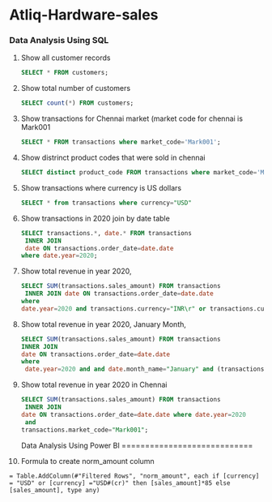 # Atliq-Hardware-sales
### Data Analysis Using SQL

1. Show all customer records

    ```sql
   SELECT * FROM customers;
    ```

1. Show total number of customers

    ```sql
   SELECT count(*) FROM customers;
    ```

1. Show transactions for Chennai market (market code for chennai is Mark001

    ```sql
    SELECT * FROM transactions where market_code='Mark001';
    ```

1. Show distrinct product codes that were sold in chennai

    ```sql
   SELECT distinct product_code FROM transactions where market_code='Mark001';
    ```

1. Show transactions where currency is US dollars

    ```sql
   SELECT * from transactions where currency="USD"
    ```

1. Show transactions in 2020 join by date table

    ```sql
   SELECT transactions.*, date.* FROM transactions
     INNER JOIN
     date ON transactions.order_date=date.date
    where date.year=2020;
    ```

1. Show total revenue in year 2020,

    ```sql
   SELECT SUM(transactions.sales_amount) FROM transactions
     INNER JOIN date ON transactions.order_date=date.date
    where
    date.year=2020 and transactions.currency="INR\r" or transactions.currency="USD\r";
    ```
	
1. Show total revenue in year 2020, January Month,

    ```sql
   SELECT SUM(transactions.sales_amount) FROM transactions
    INNER JOIN
    date ON transactions.order_date=date.date
    where
     date.year=2020 and and date.month_name="January" and (transactions.currency="INR\r" or transactions.currency="USD\r");
    ```

1. Show total revenue in year 2020 in Chennai

    ```sql
    SELECT SUM(transactions.sales_amount) FROM transactions
     INNER JOIN
    date ON transactions.order_date=date.date where date.year=2020
     and
    transactions.market_code="Mark001";
    ```
    Data Analysis Using Power BI
============================

1. Formula to create norm_amount column

`= Table.AddColumn(#"Filtered Rows", "norm_amount", each if [currency] = "USD" or [currency] ="USD#(cr)" then [sales_amount]*85 else [sales_amount], type any)`




